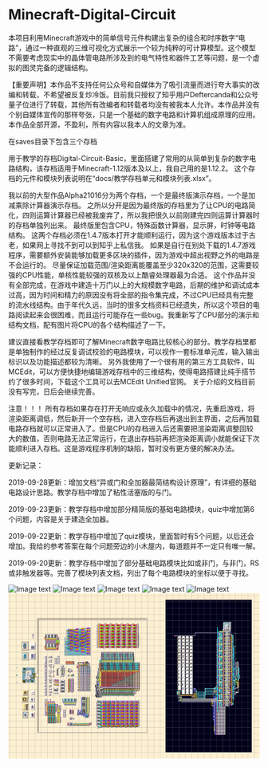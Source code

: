 # Minecraft-Digital-Circuit

本项目利用Minecraft游戏中的简单信号元件构建出复杂的组合和时序数字“电路”，通过一种直观的三维可视化方式展示一个较为纯粹的可计算模型。这个模型不需要考虑现实中的晶体管电路所涉及到的电气特性和器件工艺等问题，是一个虚拟的图灵完备的逻辑结构。

【重要声明】本作品不支持任何公众号和自媒体为了吸引流量而进行夸大事实的改编和转载，不希望被反复炒冷饭。目前我只授权了知乎用户Deftercanda和公众号量子位进行了转载，其他所有改编者和转载者均没有被我本人允许。本作品并没有个别自媒体宣传的那样夸张，只是一个基础的数字电路和计算机组成原理的应用。本作品全部开源，不盈利，所有内容以我本人的文章为准。

在saves目录下包含三个存档

用于教学的存档Digital-Circuit-Basic，里面搭建了常用的从简单到复杂的数字电路结构，该存档适用于Minecraft-1.12版本及以上，我自己用的是1.12.2。
这个存档的元件和模块列表说明在“docs/教学存档单元和模块列表.xlsx”。

我以前的大型作品Alpha21016分为两个存档，一个是最终版演示存档，一个是加减乘除计算器演示存档。
之所以分开是因为最终版的存档里为了让CPU的电路简化，四则运算计算器已经被我废弃了，所以我把很久以前刚建完四则运算计算器时的存档单独列出来。
最终版里包含CPU，特殊函数计算器，显示屏，时钟等电路结构。
这两个存档必须在1.4.7版本打开才能顺利运行，因为这个游戏版本过于古老，如果网上寻找不到可以到知乎上私信我。
如果是自行在别处下载的1.4.7游戏程序，需要额外安装能够加载更多区块的插件，因为游戏中超出视野之外的电路是不会运行的。
尽量保证加载范围/渲染距离能覆盖至少320x320的范围，这需要较强的CPU性能，单核性能较强的双核及以上酷睿处理器最为合适。
这个作品并没有全部完成，在游戏中建造十万门以上的大规模数字电路，后期的维护和调试成本过高，因为时间和精力的原因没有将全部的指令集完成，不过CPU已经具有完整的流水线结构。由于年代久远，当时的很多文档资料已经遗失，所以这个项目的电路阅读起来会很困难，而且运行可能存在一些bug。我重新写了CPU部分的演示和结构文档，配有图片将CPU的各个结构描述了一下。

建议直接看教学存档即可了解Minecraft数字电路比较核心的部分。教学存档里都是单独制作的经过反复调试校验的电路模块，可以视作一套标准单元库，输入输出标识以及功能描述都较为清晰。
另外我使用了一个很有用的第三方工具软件，叫MCEdit，可以方便快捷地编辑游戏存档中的三维结构，使得电路搭建比纯手搭节约了很多时间，下载这个工具可以去MCEdit Unified官网。
关于介绍的文档目前没有写完，日后会继续完善。

注意！！！
所有存档如果存在打开无响应或永久加载中的情况，先重启游戏，将渲染距离调低，然后新开一个空存档，进入空存档后再退出到主界面，之后再加载电路存档就可以正常进入了。但是CPU的存档进入后还需要把渲染距离调整回较大的数值，否则电路无法正常运行，在退出存档前再把渲染距离调小就能保证下次能顺利进入存档。这是游戏程序机制的缺陷，暂时没有更方便的解决办法。

更新记录：

2019-09-28更新：增加文档“异或门和全加器最简结构设计原理”，有详细的基础电路设计思路。教学存档中增加了粘性活塞版的与门。

2019-09-23更新：教学存档中增加部分精简版的基础电路模块，quiz中增加第6个问题，内容是关于建造全加器。

2019-09-22更新：教学存档中增加了quiz模块，里面暂时有5个问题，以后还会增加。我给的参考答案在每个问题旁边的小木屋内，每道题并不一定只有唯一解。

2019-09-20更新：教学存档中增加了部分基础电路模块比如或非门，与非门，RS或非触发器等。完善了模块列表文档，列出了每个电路模块的坐标以便于寻找。

![Image text](https://github.com/Alpha21016/Minecraft-Digital-Circuit/blob/master/images/Alpha21016/view02.jpg)
![Image text](https://github.com/Alpha21016/Minecraft-Digital-Circuit/blob/master/images/Alpha21016/view03.jpg)
![Image text](https://github.com/Alpha21016/Minecraft-Digital-Circuit/blob/master/images/Basic/view01.jpg)
![Image text](https://github.com/Alpha21016/Minecraft-Digital-Circuit/blob/master/images/Basic/view02.jpg)
![Image text](https://github.com/Alpha21016/Minecraft-Digital-Circuit/blob/master/images/Basic/adder.jpg)
![Image text](https://github.com/Alpha21016/Minecraft-Digital-Circuit/blob/master/images/Basic/map.png)
